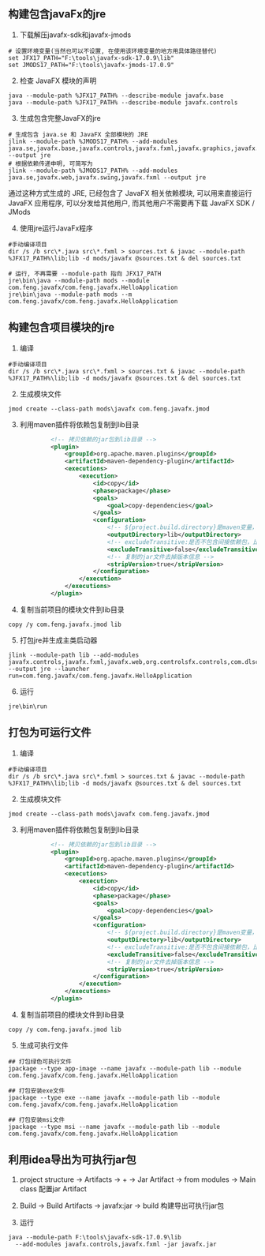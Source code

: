 ## 构建包含javaFx的jre

1. 下载解压javafx-sdk和javafx-jmods
```shell
# 设置环境变量(当然也可以不设置, 在使用该环境变量的地方用具体路径替代)
set JFX17_PATH="F:\tools\javafx-sdk-17.0.9\lib"
set JMODS17_PATH="F:\tools\javafx-jmods-17.0.9"
```

2. 检查 JavaFX 模块的声明
```shell
java --module-path %JFX17_PATH% --describe-module javafx.base
java --module-path %JFX17_PATH% --describe-module javafx.controls
```

3. 生成包含完整JavaFX的jre
```shell
# 生成包含 java.se 和 JavaFX 全部模块的 JRE
jlink --module-path %JMODS17_PATH% --add-modules java.se,javafx.base,javafx.controls,javafx.fxml,javafx.graphics,javafx.media,javafx.swing,javafx.web --output jre
# 根据依赖传递申明, 可简写为
jlink --module-path %JMODS17_PATH% --add-modules java.se,javafx.web,javafx.swing,javafx.fxml --output jre
```

通过这种方式生成的 JRE, 已经包含了 JavaFX 相关依赖模块, 可以用来直接运行 JavaFX 应用程序, 可以分发给其他用户, 而其他用户不需要再下载 JavaFX SDK / JMods

4. 使用jre运行JavaFx程序
```shell
#手动编译项目
dir /s /b src\*.java src\*.fxml > sources.txt & javac --module-path %JFX17_PATH%\lib;lib -d mods/javafx @sources.txt & del sources.txt

# 运行, 不再需要 --module-path 指向 JFX17_PATH
jre\bin\java --module-path mods --module com.feng.javafx/com.feng.javafx.HelloApplication
jre\bin\java --module-path mods --m com.feng.javafx/com.feng.javafx.HelloApplication
```

## 构建包含项目模块的jre

1. 编译
```shell
#手动编译项目
dir /s /b src\*.java src\*.fxml > sources.txt & javac --module-path %JFX17_PATH%\lib;lib -d mods/javafx @sources.txt & del sources.txt
```

2. 生成模块文件
```shell
jmod create --class-path mods\javafx com.feng.javafx.jmod
```

3. 利用maven插件将依赖包复制到lib目录
```xml
            <!-- 拷贝依赖的jar包到lib目录 -->
            <plugin>
                <groupId>org.apache.maven.plugins</groupId>
                <artifactId>maven-dependency-plugin</artifactId>
                <executions>
                    <execution>
                        <id>copy</id>
                        <phase>package</phase>
                        <goals>
                            <goal>copy-dependencies</goal>
                        </goals>
                        <configuration>
                            <!-- ${project.build.directory}是maven变量，内置的，表示target目录,如果不写，将在跟目录下创建/lib -->
                            <outputDirectory>lib</outputDirectory>
                            <!-- excludeTransitive:是否不包含间接依赖包，比如我们依赖A，但是A又依赖了B，我们是否也要把B打进去 默认不打-->
                            <excludeTransitive>false</excludeTransitive>
                            <!-- 复制的jar文件去掉版本信息 -->
                            <stripVersion>true</stripVersion>
                        </configuration>
                    </execution>
                </executions>
            </plugin>
```

4. 复制当前项目的模块文件到lib目录
```shell
copy /y com.feng.javafx.jmod lib
```

5. 打包jre并生成主类启动器
```shell
jlink --module-path lib --add-modules javafx.controls,javafx.fxml,javafx.web,org.controlsfx.controls,com.dlsc.formsfx,net.synedra.validatorfx,org.kordamp.ikonli.javafx,org.kordamp.bootstrapfx.core,eu.hansolo.tilesfx,com.feng.javafx --output jre --launcher run=com.feng.javafx/com.feng.javafx.HelloApplication
```

6. 运行
```shell
jre\bin\run
```

## 打包为可运行文件
1. 编译
```shell
#手动编译项目
dir /s /b src\*.java src\*.fxml > sources.txt & javac --module-path %JFX17_PATH%\lib;lib -d mods/javafx @sources.txt & del sources.txt
```

2. 生成模块文件
```shell
jmod create --class-path mods\javafx com.feng.javafx.jmod
```

3. 利用maven插件将依赖包复制到lib目录
```xml
            <!-- 拷贝依赖的jar包到lib目录 -->
            <plugin>
                <groupId>org.apache.maven.plugins</groupId>
                <artifactId>maven-dependency-plugin</artifactId>
                <executions>
                    <execution>
                        <id>copy</id>
                        <phase>package</phase>
                        <goals>
                            <goal>copy-dependencies</goal>
                        </goals>
                        <configuration>
                            <!-- ${project.build.directory}是maven变量，内置的，表示target目录,如果不写，将在跟目录下创建/lib -->
                            <outputDirectory>lib</outputDirectory>
                            <!-- excludeTransitive:是否不包含间接依赖包，比如我们依赖A，但是A又依赖了B，我们是否也要把B打进去 默认不打-->
                            <excludeTransitive>false</excludeTransitive>
                            <!-- 复制的jar文件去掉版本信息 -->
                            <stripVersion>true</stripVersion>
                        </configuration>
                    </execution>
                </executions>
            </plugin>
```

4. 复制当前项目的模块文件到lib目录
```shell
copy /y com.feng.javafx.jmod lib
```

5. 生成可执行文件
```shell
## 打包绿色可执行文件
jpackage --type app-image --name javafx --module-path lib --module com.feng.javafx/com.feng.javafx.HelloApplication

## 打包安装exe文件
jpackage --type exe --name javafx --module-path lib --module com.feng.javafx/com.feng.javafx.HelloApplication

## 打包安装msi文件
jpackage --type msi --name javafx --module-path lib --module com.feng.javafx/com.feng.javafx.HelloApplication
```

## 利用idea导出为可执行jar包
1. project structure -> Artifacts -> + -> Jar Artifact -> from modules -> Main class
配置jar Artifact

2. Build -> Build Artifacts -> javafx:jar -> build
构建导出可执行jar包

3. 运行
```shell
java --module-path F:\tools\javafx-sdk-17.0.9\lib
  --add-modules javafx.controls,javafx.fxml -jar javafx.jar
```